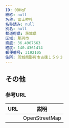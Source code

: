 ```yaml
---
ID: 0BHqF
総称: null
名称: 富士神社
名称読み: null
別名: null
都道府県: 茨城県
区域: 那珂市
緯度: 36.4907663
経度: 140.4361414
郵便番号: 3192105
住所: 茨城県那珂市古徳１５９３
---
```


## その他

### 参考URL

| URL | 説明          |
| --- | ------------- |
|     | OpenStreetMap |
